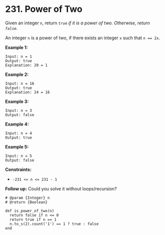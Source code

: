 # 231. Power of Two

Given an integer `n`, return _`true` if it is a power of two. Otherwise, return `false`_.

An integer `n` is a power of two, if there exists an integer `x` such that `n == 2x`.

**Example 1:**

```text
Input: n = 1
Output: true
Explanation: 20 = 1
```

**Example 2:**

```text
Input: n = 16
Output: true
Explanation: 24 = 16
```

**Example 3:**

```text
Input: n = 3
Output: false
```

**Example 4:**

```text
Input: n = 4
Output: true
```

**Example 5:**

```text
Input: n = 5
Output: false
```

**Constraints:**

* `-231 <= n <= 231 - 1`

 **Follow up:** Could you solve it without loops/recursion?



```text
# @param {Integer} n
# @return {Boolean}

def is_power_of_two(n)
  return false if n <= 0
  return true if n == 1
  n.to_s(2).count('1') == 1 ? true : false
end
```

